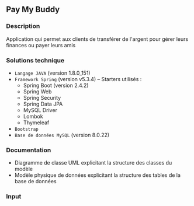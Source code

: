 ﻿## Pay My Buddy
### Description

Application qui permet aux clients de transférer de l'argent pour gérer leurs finances ou payer leurs amis 


### Solutions technique
-   `Langage JAVA` (version 1.8.0_151)
-   `Framework Spring` (version v5.3.4) – Starters utilisés  :
    *   Spring Boot (version 2.4.2)
    *   Spring Web
    *   Spring Security
    *   Spring Data JPA
    *   MySQL Driver
    *   Lombok
    *   Thymeleaf
-   `Bootstrap`
-   `Base de données MySQL` (version 8.0.22)

### Documentation
-   Diagramme de classe UML explicitant la structure des classes du modèle
-   Modèle physique de données explicitant la structure des tables de la base de données

### Input
